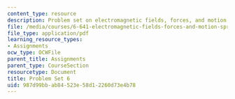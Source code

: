 ```yaml
---
content_type: resource
description: Problem set on electromagnetic fields, forces, and motion.
file: /media/courses/6-641-electromagnetic-fields-forces-and-motion-spring-2005/987d99bbab84523e58d12260d73e4b78_ps6sp05.pdf
file_type: application/pdf
learning_resource_types:
- Assignments
ocw_type: OCWFile
parent_title: Assignments
parent_type: CourseSection
resourcetype: Document
title: Problem Set 6
uid: 987d99bb-ab84-523e-58d1-2260d73e4b78
---
```


